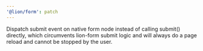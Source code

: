 ```yaml
---
'@lion/form': patch
---
```


Dispatch submit event on native form node instead of calling submit() directly, which circumvents lion-form submit logic and will always do a page reload and cannot be stopped by the user.
